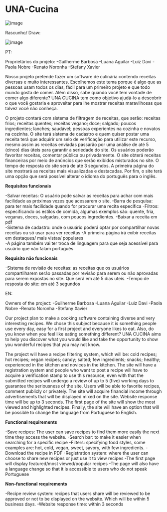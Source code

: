 # UNA-Cucina


![image](https://github.com/renatonoronha/UNA-Cucina/assets/132279548/433dacba-0ca8-49a7-9c87-6b84b468eb14)


Rascunho/ Draw:

![image](https://github.com/renatonoronha/UNA-Cucina/assets/132279548/95c6b9d4-0925-4011-b9f9-ba3426bb3957)


PT: 

Proprietários do projeto:
-Guilherme Barbosa
-Luana Aguilar
-Luiz Davi
-Paola Nobre
-Renato Noronha
-Stefany Xavier

Nosso projeto pretende fazer um software de culinária contendo receitas diversas e muito interessantes. Escolhemos este tema porque é algo que as pessoas usam todos os dias, fácil para um primeiro projeto e que todo mundo gosta de comer. Além disso, sabe quando você tem vontade de comer algo diferente? UNA CUCINA tem como objetivo ajudá-lo a descobrir o que você gostaria e aproveitar para lhe mostrar receitas maravilhosas que talvez você não conheça.

O projeto contará com sistema de filtragem de receitas, que serão: receitas frios; receitas quentes; receitas vegano; doce; salgado; poucos ingredientes; lanches; saudável; pessoas experientes na cozinha e novatos na cozinha. O site terá sistema de cadastro e quem quiser postar uma receita terá que adquirir um selo de verificação para utilizar este recurso, mesmo assim as receitas enviadas passarão por uma análise de até 5 (cinco) dias úteis para garantir a seriedade do site. Os usuários poderão favoritar receitas, comentar pública ou privadamente. O site obterá receitas financeiras por meio de anúncios que serão exibidos misturados no site. O tempo de resposta do site será de até 3 segundos. A primeira página do site mostrará as receitas mais visualizadas e destacadas. Por fim, o site terá uma opção que será possível alterar o idioma do português para o inglês.

**Requisitos funcionais**

-Salvar receitas: O usuário pode salvar as receitas para achar com mais facilidade as próximas vezes que acessarem o site. 
-Barra de pesquisa: para ter mais facilidade quando for procurar uma recita especifica 
-Filtros: especificando os estilos de comida, algumas exemplos são: quente, fria, veganas, doces, salgadas, com poucos ingredientes. 
-Baixar a receita em pdf  
-Sistema de cadastro: onde o usuário poderá optar por compartilhar novas receitas ou só usar para ver receitas 
-A primeira página irá exibir receitas em destaques/ mais vistas/ populares  
-A página também vai ter troca de linguagem para que seja acessível para usuário que não falam português

**Requisito não funcionais**

-Sistema de revisão de receitas: as receitas que os usuários compartilharem serão passadas por revisão para serem ou não aprovadas para serem expostas no site. Que será em até 5 dias uteis. 
-Tempo de resposta do site: em até 3 segundos  




EN: 

Owners of the project:
-Guilherme Barbosa
-Luana Aguilar
-Luiz Davi
-Paola Nobre
-Renato Noronha
-Stefany Xavier

Our project plan to make a cooking software containing diverse and very interesting recipes. We chose this subject because it is something people use every day, easy for a first project and everyone likes to eat. Also, do you know when you feel like eating something different? UNA CUCINA aims to help you discover what you would like and take the opportunity to show you wonderful recipes that you may not know.

The project will have a recipe filtering system, which will be: cold recipes; hot recipes; vegan recipes; candy; salted; few ingredients; snacks; healthy; experienced in the kitchen and novices in the kitchen.
The site will have a registration system and people who want to post a recipe will have to acquire a verification stamp to use this resource, even with that the submitted recipes will undergo a review of up to 5 (five) working days to guarantee the seriousness of the site. Users will be able to favorite recipes, comment publicly or privately. The site will acquire financial income through advertisements that will be displayed mixed on the site. Website response time will be up to 3 seconds. The first page of the site will show the most viewed and highlighted recipes. Finally, the site will have an option that will be possible to change the language from Portuguese to English.

**Functional requirements**

-Save recipes: The user can save recipes to find them more easily the next time they access the website.
-Search bar: to make it easier when searching for a specific recipe
-Filters: specifying food styles, some examples are: hot, cold, vegan, sweet, savory, with few ingredients.
-Download the recipe in PDF
-Registration system: where the user can choose to share new recipes or just use it to view recipes
-The first page will display featured/most viewed/popular recipes
-The page will also have a language change so that it is accessible to users who do not speak Portuguese

**Non-functional requirements**

-Recipe review system: recipes that users share will be reviewed to be approved or not to be displayed on the website. Which will be within 5 business days.
-Website response time: within 3 seconds

